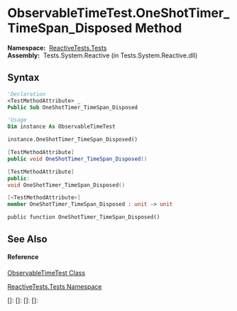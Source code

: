 # ObservableTimeTest.OneShotTimer\_TimeSpan\_Disposed Method

**Namespace:**  [ReactiveTests.Tests](ReactiveTests.Tests\ReactiveTests.Tests.md)  
**Assembly:**  Tests.System.Reactive (in Tests.System.Reactive.dll)

## Syntax

```vb
'Declaration
<TestMethodAttribute> _
Public Sub OneShotTimer_TimeSpan_Disposed
```

```vb
'Usage
Dim instance As ObservableTimeTest

instance.OneShotTimer_TimeSpan_Disposed()
```

```csharp
[TestMethodAttribute]
public void OneShotTimer_TimeSpan_Disposed()
```

```c++
[TestMethodAttribute]
public:
void OneShotTimer_TimeSpan_Disposed()
```

```fsharp
[<TestMethodAttribute>]
member OneShotTimer_TimeSpan_Disposed : unit -> unit 
```

```jscript
public function OneShotTimer_TimeSpan_Disposed()
```

## See Also

#### Reference

[ObservableTimeTest Class](ObservableTimeTest\ObservableTimeTest.md)

[ReactiveTests.Tests Namespace](ReactiveTests.Tests\ReactiveTests.Tests.md)

[]: 
[]: 
[]: 
[]: 